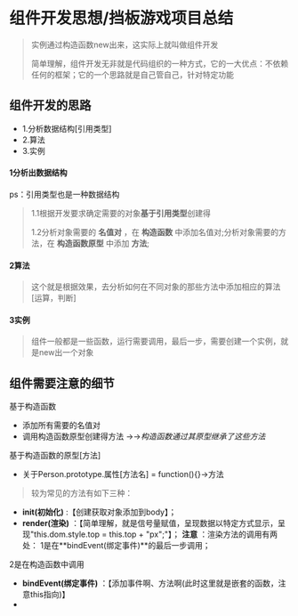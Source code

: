 # 组件开发思想/挡板游戏项目总结

> 实例通过构造函数new出来，这实际上就叫做组件开发
> 
> 简单理解，组件开发无非就是代码组织的一种方式，它的一大优点：不依赖任何的框架；它的一个思路就是自己管自己，针对特定功能

## 组件开发的思路
- 1.分析数据结构[引用类型] 
- 2.算法
- 3.实例
#### 1分析出数据结构
ps：引用类型也是一种数据结构
> 1.1根据开发要求确定需要的对象**基于引用类型**创建得
>
> 1.2分析对象需要的 **名值对** ，在 **构造函数** 中添加名值对;分析对象需要的方法，在 **构造函数原型** 中添加 **方法**;

#### 2算法
> 这个就是根据效果，去分析如何在不同对象的那些方法中添加相应的算法[运算，判断]

#### 3实例
> 组件一般都是一些函数，运行需要调用，最后一步，需要创建一个实例，就是new出一个对象


## 组件需要注意的细节
基于构造函数
- 添加所有需要的名值对
- 调用构造函数原型创建得方法 →→*构造函数通过其原型继承了这些方法*

基于构造函数的原型[方法]
- 关于Person.prototype.属性[方法名] = function(){}→方法
> 较为常见的方法有如下三种：
- **init(初始化)** :【创建获取对象添加到body】；
- **render(渲染)** ：【简单理解，就是信号量赋值，呈现数据以特定方式显示，呈现"this.dom.style.top = this.top + "px";"】；
**注意** ：渲染方法的调用有两处：
1是在**bindEvent(绑定事件)**的最后一步调用；
>
2是在构造函数中调用
- **bindEvent(绑定事件)** ：【添加事件啊、方法啊(此时这里就是嵌套的函数，注意this指向)】
- 




